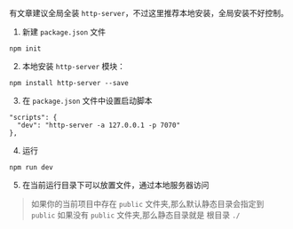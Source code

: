 有文章建议全局全装 `http-server`，不过这里推荐本地安装，全局安装不好控制。

1. 新建 `package.json` 文件

```
npm init
```

2. 本地安装 `http-server` 模块：

```
npm install http-server --save
```

3. 在 `package.json` 文件中设置启动脚本

```
"scripts": {
  "dev": "http-server -a 127.0.0.1 -p 7070"
},
```

4. 运行

```
npm run dev
```

5. 在当前运行目录下可以放置文件，通过本地服务器访问

> 如果你的当前项目中存在 `public` 文件夹,那么默认静态目录会指定到 `public`
如果没有 `public` 文件夹,那么静态目录就是 根目录 `./`
